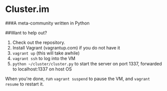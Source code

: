 Cluster.im
====
###A meta-community written in Python


##Want to help out?
1. Check out the repository.
3. Install Vagrant (vagrantup.com) if you do not have it
4. ```vagrant up``` (this will take awhile)
5. ```vagrant ssh``` to log into the VM
6. ```python ~/cluster/cluster.py``` to start the server on port 1337, forwarded to localhost:1337 on host OS

When you're done, run ```vagrant suspend``` to pause the VM, and ```vagrant resume``` to restart it.

